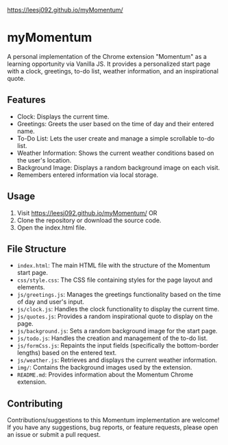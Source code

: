 https://leesj092.github.io/myMomentum/

# myMomentum
A personal implementation of the Chrome extension "Momentum" as a learning opportunity via Vanilla JS.
It provides a personalized start page with a clock, greetings, to-do list, weather information, and an inspirational quote.

## Features

- Clock: Displays the current time.
- Greetings: Greets the user based on the time of day and their entered name.
- To-Do List: Lets the user create and manage a simple scrollable to-do list.
- Weather Information: Shows the current weather conditions based on the user's location.
- Background Image: Displays a random background image on each visit.
- Remembers entered information via local storage.

## Usage
1. Visit https://leesj092.github.io/myMomentum/
OR
1. Clone the repository or download the source code.
2. Open the index.html file.

## File Structure

- `index.html`: The main HTML file with the structure of the Momentum start page.
- `css/style.css`: The CSS file containing styles for the page layout and elements.
- `js/greetings.js`: Manages the greetings functionality based on the time of day and user's input.
- `js/clock.js`: Handles the clock functionality to display the current time.
- `js/quotes.js`: Provides a random inspirational quote to display on the page.
- `js/background.js`: Sets a random background image for the start page.
- `js/todo.js`: Handles the creation and management of the to-do list.
- `js/formCss.js`: Repaints the input fields (specifically the bottom-border lengths) based on the entered text.
- `js/weather.js`: Retrieves and displays the current weather information.
- `img/`: Contains the background images used by the extension.
- `README.md`: Provides information about the Momentum Chrome extension.

## Contributing

Contributions/suggestions to this Momentum implementation are welcome! If you have any suggestions, bug reports, or feature requests, please open an issue or submit a pull request.
